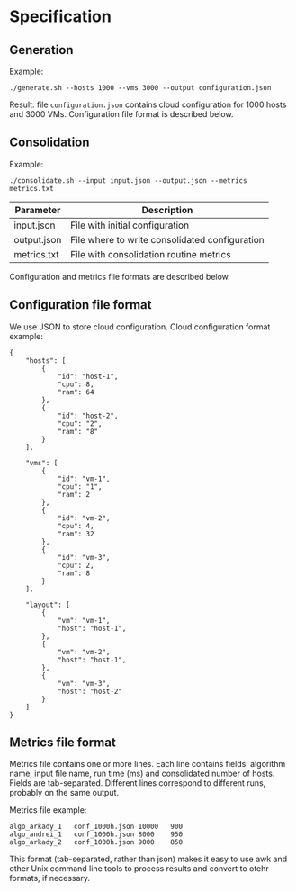 # Specification

## Generation

Example:
```
./generate.sh --hosts 1000 --vms 3000 --output configuration.json
```

Result: file `configuration.json` contains cloud configuration for 1000 hosts and 3000 VMs. Configuration file format is described below.

## Consolidation
Example:
```
./consolidate.sh --input input.json --output.json --metrics metrics.txt
```

| Parameter | Description |
| --------- | ----------- |
| input.json | File with initial configuration |
| output.json | File where to write consolidated configuration |
| metrics.txt | File with consolidation routine metrics |

Configuration and metrics file formats are described below.

## Configuration file format
We use JSON to store cloud configuration. Cloud configuration format example:
```
{
    "hosts": [
        {
            "id": "host-1",
            "cpu": 8,
            "ram": 64
        },
        {
            "id": "host-2",
            "cpu": "2",
            "ram": "8"
        }
    ],

    "vms": [
        {
            "id": "vm-1",
            "cpu": "1",
            "ram": 2
        },
        {
            "id": "vm-2",
            "cpu": 4,
            "ram": 32
        },
        {
            "id": "vm-3",
            "cpu": 2,
            "ram": 8
        }
    ],

    "layout": [
        {
            "vm": "vm-1",
            "host": "host-1",
        },
        {
            "vm": "vm-2",
            "host": "host-1",
        },
        {
            "vm": "vm-3",
            "host": "host-2"
        }
    ]
}
```

## Metrics file format
Metrics file contains one or more lines. Each line contains fields: algorithm name, input file name, run time (ms) and consolidated number of hosts. Fields are tab-separated. Different lines correspond to different runs, probably on the same output.

Metrics file example:
```
algo_arkady_1   conf_1000h.json 10000   900
algo_andrei_1   conf_1000h.json 8000    950
algo_arkady_2   conf_1000h.json 9000    850
```
This format (tab-separated, rather than json) makes it easy to use awk and other Unix command line tools to process results and convert to otehr formats, if necessary.
